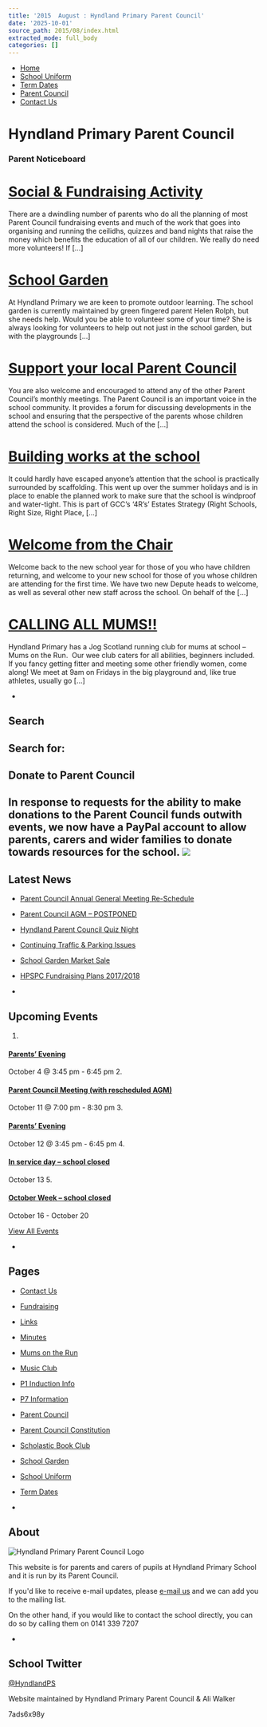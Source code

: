 ```yaml
---
title: '2015  August : Hyndland Primary Parent Council'
date: '2025-10-01'
source_path: 2015/08/index.html
extracted_mode: full_body
categories: []
---
```

- [Home](http://www.hyndlandprimaryparentcouncil.org)
- [School Uniform](school-uniform/)
- [Term Dates](term-dates/)
- [Parent Council](parent-council/)
- [Contact Us](contact-us/)

# Hyndland Primary Parent Council

### Parent Noticeboard

# [Social & Fundraising Activity](/news/social-fundraising-activity/)

There are a dwindling number of parents who do all the planning of most Parent Council fundraising events and much of the work that goes into organising and running the ceilidhs, quizzes and band nights that raise the money which benefits the education of all of our children. We really do need more volunteers! If […]

# [School Garden](/news/school-garden-2/)

At Hyndland Primary we are keen to promote outdoor learning. The school garden is currently maintained by green fingered parent Helen Rolph, but she needs help. Would you be able to volunteer some of your time? She is always looking for volunteers to help out not just in the school garden, but with the playgrounds […]

# [Support your local Parent Council](/news/support-your-local-parent-council/)

You are also welcome and encouraged to attend any of the other Parent Council’s monthly meetings. The Parent Council is an important voice in the school community. It provides a forum for discussing developments in the school and ensuring that the perspective of the parents whose children attend the school is considered. Much of the […]

# [Building works at the school](/news/building-works-at-the-school/)

It could hardly have escaped anyone’s attention that the school is practically surrounded by scaffolding. This went up over the summer holidays and is in place to enable the planned work to make sure that the school is windproof and water-tight. This is part of GCC’s ‘4R’s’ Estates Strategy (Right Schools, Right Size, Right Place, […]

# [Welcome from the Chair](/news/welcome-from-the-chair/)

Welcome back to the new school year for those of you who have children returning, and welcome to your new school for those of you whose children are attending for the first time. We have two new Depute heads to welcome, as well as several other new staff across the school. On behalf of the […]

# [CALLING ALL MUMS!!](/news/calling-all-mums/)

Hyndland Primary has a Jog Scotland running club for mums at school – Mums on the Run. &nbsp;Our wee club caters for all abilities, beginners included. If you fancy getting fitter and meeting some other friendly women, come along! We meet at 9am on Fridays in the big playground and, like true athletes, usually go […]

- 
## Search

Search for:
- 
## Donate to Parent Council

In response to requests for the ability to make donations to the Parent Council funds outwith events, we now have a PayPal account to allow parents, carers and wider families to donate towards resources for the school. [![](https://www.paypalobjects.com/en_US/i/btn/x-click-butcc-donate.gif)](https://www.paypal.com/cgi-bin/webscr?cmd=_s-xclick&hosted_button_id=BW7E8PDGXH45Y)
- 
## Latest News

- [Parent Council Annual General Meeting Re-Schedule](/news/parent-council-annual-general-meeting-re-schedule/)
- [Parent Council AGM – POSTPONED](/news/parent-council-agm-postponed/)
- [Hyndland Parent Council Quiz Night](/news/hyndland-parent-council-quiz-night/)
- [Continuing Traffic & Parking Issues](/news/continuing-traffic-parking-issues/)
- [School Garden Market Sale](/news/school-garden-market-sale/)
- [HPSPC Fundraising Plans 2017/2018](/news/hpspc-fundraising-plans-20172018/)

- 
## Upcoming Events

1. 
#### [Parents’ Evening](event/parents-evening/)

October 4 @ 3:45 pm - 6:45 pm
2. 
#### [Parent Council Meeting (with rescheduled AGM)](event/parent-council-meeting-13/)

October 11 @ 7:00 pm - 8:30 pm
3. 
#### [Parents’ Evening](event/parents-evening-2/)

October 12 @ 3:45 pm - 6:45 pm
4. 
#### [In service day – school closed](event/in-service-day-school-closed/)

October 13
5. 
#### [October Week – school closed](event/october-week-school-closed/)

October 16 - October 20

[View All Events](events/)

- 
## Pages

- [Contact Us](contact-us/)
- [Fundraising](fundraising/)
- [Links](links/)
- [Minutes](minutes-archive/)
- [Mums on the Run](mums-on-the-run/)
- [Music Club](music-club/)
- [P1 Induction Info](p1-induction-info/)
- [P7 Information](p7-information/)
- [Parent Council](parent-council/)
- [Parent Council Constitution](parent-council-constitution/)
- [Scholastic Book Club](scholastic-book-club/)
- [School Garden](school-garden/)
- [School Uniform](school-uniform/)
- [Term Dates](term-dates/)

- 
## About

 ![Hyndland Primary Parent Council Logo](/assets/images/2012/02/logo.gif)

This website is for parents and carers of pupils at Hyndland Primary School and it is run by its Parent Council.

If you'd like to receive e-mail updates, please [e-mail us](mailto:enquiries@hyndlandprimaryparentcouncil.org) and we can add you to the mailing list.

On the other hand, if you would like to contact the school directly, you can do so by calling them on 0141 339 7207

- 
## School Twitter
[@HyndlandPS](https://twitter.com/HyndlandPS)

Website maintained by Hyndland Primary Parent Council & Ali Walker

7ads6x98y
